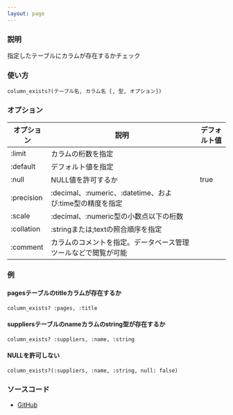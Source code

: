```yaml
---
layout: page
---
```

### 説明
指定したテーブルにカラムが存在するかチェック

### 使い方
    column_exists?(テーブル名, カラム名 [, 型, オプション])

### オプション

オプション      | 説明                                             | デフォルト値
-----------|------------------------------------------------|-------
:limit     | カラムの桁数を指定                                    |
:default   | デフォルト値を指定                                     |
:null      | NULL値を許可するか                                   | true
:precision | :decimal、:numeric、:datetime、および:time型の精度を指定 |
:scale     | :decimal、:numeric型の小数点以下の桁数              |
:collation | :stringまたは;textの照合順序を指定                    |
:comment   | カラムのコメントを指定。データベース管理ツールなどで閲覧が可能          |

### 例
#### pagesテーブルのtitleカラムが存在するか
    column_exists? :pages, :title

#### suppliersテーブルのnameカラムのstring型が存在するか
    column_exists? :suppliers, :name, :string

#### NULLを許可しない
    column_exists?(:suppliers, :name, :string, null: false)

### ソースコード
* [GitHub](https://github.com/rails/rails/blob/f33d52c95217212cbacc8d5e44b5a8e3cdc6f5b3/activerecord/lib/active_record/connection_adapters/abstract/schema_statements.rb#L133)